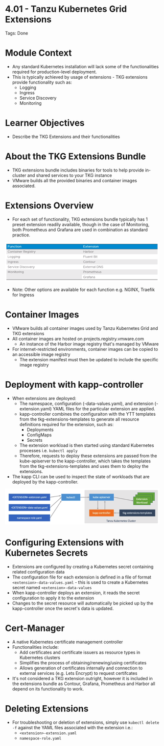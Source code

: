 # 4.01 - Tanzu Kubernetes Grid Extensions

Tags: Done

# Module Context

- Any standard Kubernetes installation will lack some of the functionalities required for production-level deployment.
- This is typically achieved by usage of extensions - TKG extensions provide functionality such as:
  - Logging
  - Ingress
  - Service Discovery
  - Monitoring

# Learner Objectives

- Describe the TKG Extensions and their functionalities

# About the TKG Extensions Bundle

- TKG extensions bundle includes binaries for tools to help provide in-cluster and shared services to your TKG instance
- VMware builds all the provided binaries and container images associated.

# Extensions Overview

- For each set of functionality, TKG extensions bundle typically has 1 preset extension readily available, though in the case of Monitoring, both Prometheus and Grafana are used in combination as standard practice.

![Untitled](4%2001%20-%20Tanzu%20Kubernetes%20Grid%20Extensions%20681032ce4b66479fb91ecccaed103398/Untitled.png)

- Note: Other options are available for each function e.g. NGINX, Traefik for Ingress

# Container Images

- VMware builds all container images used by Tanzu Kubernetes Grid and TKG extensions
- All container images are hosted on projects.registry.vmware.com
  - An instance of the Harbor image registry that's managed by VMware
- For internet-restricted environments, container images can be copied to an accessible image registry
  - The extension manifest must then be updated to include the specific image registry

# Deployment with kapp-controller

- When extensions are deployed:
  - The namespace, configuration (-data-values.yaml), and extension (-extension.yaml) YAML files for the particular extension are applied.
  - kapp-controller combines the configuraiton with the YTT templates from the tkg-extensions-templates to generate all resource definitions required for the extension, such as:
    - Deployments
    - ConfigMaps
    - Secrets
  - The extension workload is then started using standard Kubernetes processes i.e. `kubectl apply`
  - Therefore, requests to deploy these extensions are passed from the kube-apiserver to the kapp-controller, which takes the templates from the tkg-extensions-templates and uses them to deploy the extensions.
- The kapp CLI can be used to inspect the state of workloads that are deployed by the kapp-controller.

![Untitled](4%2001%20-%20Tanzu%20Kubernetes%20Grid%20Extensions%20681032ce4b66479fb91ecccaed103398/Untitled%201.png)

# Configuring Extensions with Kubernetes Secrets

- Extensions are configured by creating a Kubernetes secret containing related configuration data
- The configuration file for each extension is defined in a file of format `<extension>-data-values.yaml` - this is used to create a Kubernetes secret named `<extension>-data-values`
- When kapp-controller deploys an extension, it reads the secret configuration to apply it to the extension
- Changes to the secret resource will automatically be picked up by the kapp-controller once the secret's data is updated.

# Cert-Manager

- A native Kubernetes certificate management controller
- Functionalities include:
  - Add certificates and certificate issuers as resource types in Kubernetes clusters
  - Simplifies the process of obtaining/renewing/using certificates
  - Allows generation of certificates internally and connection to external services (e.g. Lets Encrypt) to request certifcates
- It's not considered a TKG extension outright, however it is included in the extensions bundle as Contour, Grafana, Prometheus and Harbor all depend on its functionality to work.

# Deleting Extensions

- For troubleshooting or deletion of extensions, simply use `kubectl delete -f` against the YAML files associated with the extension i.e.:
  - `<extension>-extension.yaml`
  - `namespace-role.yaml`

